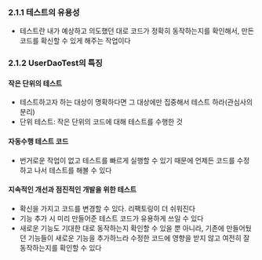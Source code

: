 ### 2.1.1 테스트의 유용성
- 테스트란 내가 예상하고 의도했던 대로 코드가 정확히 동작하는지를 확인해서, 만든 코드를 확신할 수 있게 해주는 작업이다

### 2.1.2 UserDaoTest의 특징
#### 작은 단위의 테스트
- 테스트하고자 하는 대상이 명확하다면 그 대상에만 집중해서 테스트 하라(관심사의 분리)
- 단위 테스트: 작은 단위의 코드에 대해 테스트를 수행한 것

#### 자동수행 테스트 코드
- 번거로운 작업이 없고 테스트를 빠르게 실행할 수 있기 때문에 언제든 코드를 수정하고 나서 테스트를 해볼 수 있다

#### 지속적인 개선과 점진적인 개발을 위한 테스트
- 확신을 가지고 코드를 변경할 수 있다. 리팩토링이 더 쉬워진다
- 기능 추가 시 미리 만들어준 테스트 코드가 유용하게 쓰일 수 있다
- 새로운 기능도 기대한 대로 동작하는지 확인할 수 있을 뿐 아니라, 기존에 만들어뒀던 기능들이 새로운 기능을 추가하느라 수정한 코드에 영향을 받지 않고 여전히 잘 동작하는지를 확인할 수 있다